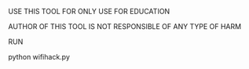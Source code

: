 USE THIS TOOL FOR ONLY USE FOR EDUCATION 

AUTHOR OF THIS TOOL IS NOT RESPONSIBLE OF ANY TYPE OF HARM

RUN 

python wifihack.py
